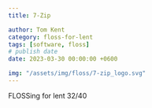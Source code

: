 ```yaml
---
title: 7-Zip

author: Tom Kent
category: floss-for-lent
tags: [software, floss]
# publish date
date: 2023-03-30 00:00:00 +0600

img: "/assets/img/floss/7-zip_logo.svg"
---
```



FLOSSing for lent 32/40